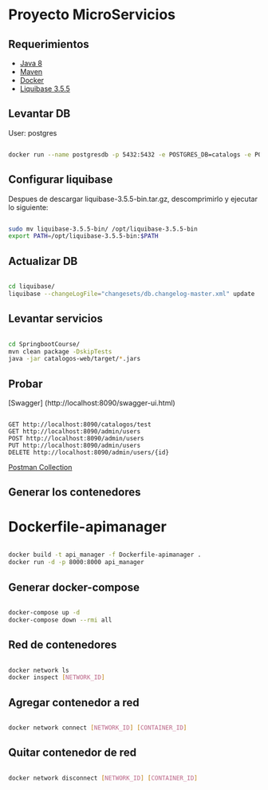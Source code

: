 # Proyecto MicroServicios

## Requerimientos

- [Java 8](https://www.oracle.com/technetwork/java/javase/downloads/jdk8-downloads-2133151.html)
- [Maven](https://maven.apache.org/download.cgi)
- [Docker](https://www.docker.com/get-started)
- [Liquibase 3.5.5](https://download.liquibase.org/download/?frm=n)

## Levantar DB

User: postgres

```bash

docker run --name postgresdb -p 5432:5432 -e POSTGRES_DB=catalogs -e POSTGRES_PASSWORD=postgres123 -d postgres

```

## Configurar liquibase

Despues de descargar liquibase-3.5.5-bin.tar.gz, descomprimirlo y ejecutar lo siguiente:

```bash

sudo mv liquibase-3.5.5-bin/ /opt/liquibase-3.5.5-bin
export PATH=/opt/liquibase-3.5.5-bin:$PATH

```

## Actualizar DB

```bash

cd liquibase/
liquibase --changeLogFile="changesets/db.changelog-master.xml" update

```

## Levantar servicios

```bash

cd SpringbootCourse/
mvn clean package -DskipTests
java -jar catalogos-web/target/*.jars

```
## Probar 

[Swagger] (http://localhost:8090/swagger-ui.html)
  
```http

GET http://localhost:8090/catalogos/test
GET http://localhost:8090/admin/users
POST http://localhost:8090/admin/users
PUT http://localhost:8090/admin/users
DELETE http://localhost:8090/admin/users/{id}

```

[Postman Collection](https://www.getpostman.com/collections/ffc69f49936c30c2c9e7)


## Generar los contenedores

# Dockerfile-apimanager

```bash 

docker build -t api_manager -f Dockerfile-apimanager .
docker run -d -p 8000:8000 api_manager

```

## Generar docker-compose

```bash 

docker-compose up -d
docker-compose down --rmi all      

```

## Red de contenedores 

```bash 

docker network ls 
docker inspect [NETWORK_ID]

```

## Agregar contenedor a red

```bash 

docker network connect [NETWORK_ID] [CONTAINER_ID]

```

## Quitar contenedor de red

```bash 

docker network disconnect [NETWORK_ID] [CONTAINER_ID]

```